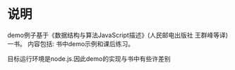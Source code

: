 # 说明
demo例子基于《数据结构与算法JavaScript描述》(人民邮电出版社 王群峰等译)一书。
内容包括: 书中demo示例和课后练习。

目标运行环境是node.js.因此demo的实现与书中有些许差别